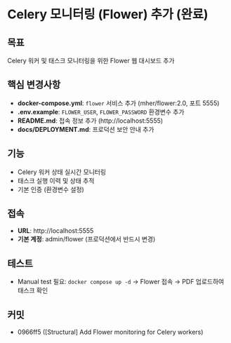# Celery 모니터링 (Flower) 추가 (완료)

## 목표
Celery 워커 및 태스크 모니터링을 위한 Flower 웹 대시보드 추가

## 핵심 변경사항
- **docker-compose.yml**: `flower` 서비스 추가 (mher/flower:2.0, 포트 5555)
- **.env.example**: `FLOWER_USER`, `FLOWER_PASSWORD` 환경변수 추가
- **README.md**: 접속 정보 추가 (http://localhost:5555)
- **docs/DEPLOYMENT.md**: 프로덕션 보안 안내 추가

## 기능
- Celery 워커 상태 실시간 모니터링
- 태스크 실행 이력 및 상태 추적
- 기본 인증 (환경변수 설정)

## 접속
- **URL**: http://localhost:5555
- **기본 계정**: admin/flower (프로덕션에서 반드시 변경)

## 테스트
- Manual test 필요: `docker compose up -d` → Flower 접속 → PDF 업로드하여 태스크 확인

## 커밋
- 0966ff5 ([Structural] Add Flower monitoring for Celery workers)
